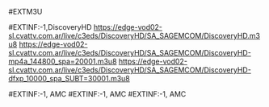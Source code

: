 #EXTM3U

#EXTINF:-1,DiscoveryHD
https://edge-vod02-sl.cvattv.com.ar/live/c3eds/DiscoveryHD/SA_SAGEMCOM/DiscoveryHD.m3u8
https://edge-vod02-sl.cvattv.com.ar/live/c3eds/DiscoveryHD/SA_SAGEMCOM/DiscoveryHD-mp4a_144800_spa=20001.m3u8
https://edge-vod02-sl.cvattv.com.ar/live/c3eds/DiscoveryHD/SA_SAGEMCOM/DiscoveryHD-dfxp_10000_spa_SUBT=30001.m3u8



#EXTINF:-1,  AMC
#EXTINF:-1,  AMC
#EXTINF:-1,  AMC



